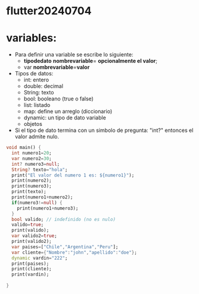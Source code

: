 # flutter20240704

# variables:
* Para definir una variable se escribe lo siguiente:
   * **tipodedato** **nombrevariable**= **opcionalmente el valor**;
   * var **nombrevariable**=**valor**
* Tipos de datos:
   * int: entero
   * double: decimal
   * String: texto
   * bool: booleano (true o false)
   * list: listado
   * map: define un arreglo (diccionario)
   * dynamic: un tipo de dato variable
   * objetos
* Si el tipo de dato termina con un simbolo de pregunta: "int?" entonces el valor admite nulo. 
  

```dart
void main() {
  int numero1=20;
  var numero2=30;
  int? numero3=null;
  String? texto="hola";  
  print("El valor del numero 1 es: ${numero1}");
  print(numero2);
  print(numero3);
  print(texto);
  print(numero1+numero2);
  if(numero3!=null) {
    print(numero1+numero3);
  }
  bool valido; // indefinido (no es nulo)  
  valido=true;
  print(valido);
  var valido2=true;
  print(valido2);
  var paises=["Chile","Argentina","Peru"];
  var cliente={"Nombre":"john","apellido":"doe"};
  dynamic vardin="222";
  print(paises);
  print(cliente);
  print(vardin);
  
}
```
